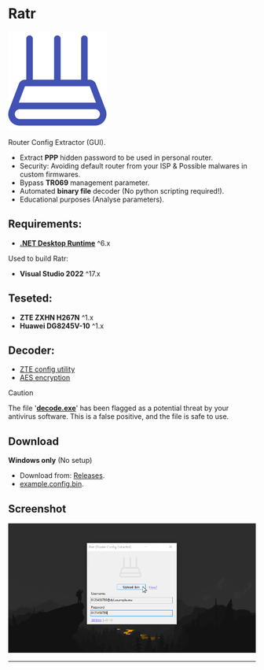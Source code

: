 # Ratr

[![Ratr](./.static/icon.svg)](#)

Router Config Extractor (GUI).  

* Extract **PPP** hidden password to be used in personal router.
* Security: Avoiding default router from your ISP & Possible malwares in custom firmwares.
* Bypass **TR069** management parameter.
* Automated **binary file** decoder (No python scripting required!).
* Educational purposes (Analyse parameters).

## Requirements:

* [**.NET Desktop Runtime**](https://dotnet.microsoft.com/en-us/download/dotnet/thank-you/runtime-desktop-6.0.23-windows-x64-installer) ^6.x

Used to build Ratr:

* **Visual Studio 2022** ^17.x

## Teseted:

* **ZTE ZXHN H267N** ^1.x
* **Huawei DG8245V-10** ^1.x

## Decoder:

* [ZTE config utility](https://github.com/mkst/zte-config-utility)
* [AES encryption](https://pypi.org/project/pycryptodomex/)

> [!CAUTION]
> The file '[**decode.exe**](https://github.com/Jakiboy/Ratr/raw/refs/heads/main/bin/decode.exe)' has been flagged as a potential threat by your antivirus software. This is a false positive, and the file is safe to use.

## Download

**Windows only** (No setup)

* Download from: [Releases](https://github.com/Jakiboy/Ratr/releases).
* [example.config.bin](./.static/example.config.bin).

## Screenshot

[![screenshot](./.static/screenshot.png)](#)

---
